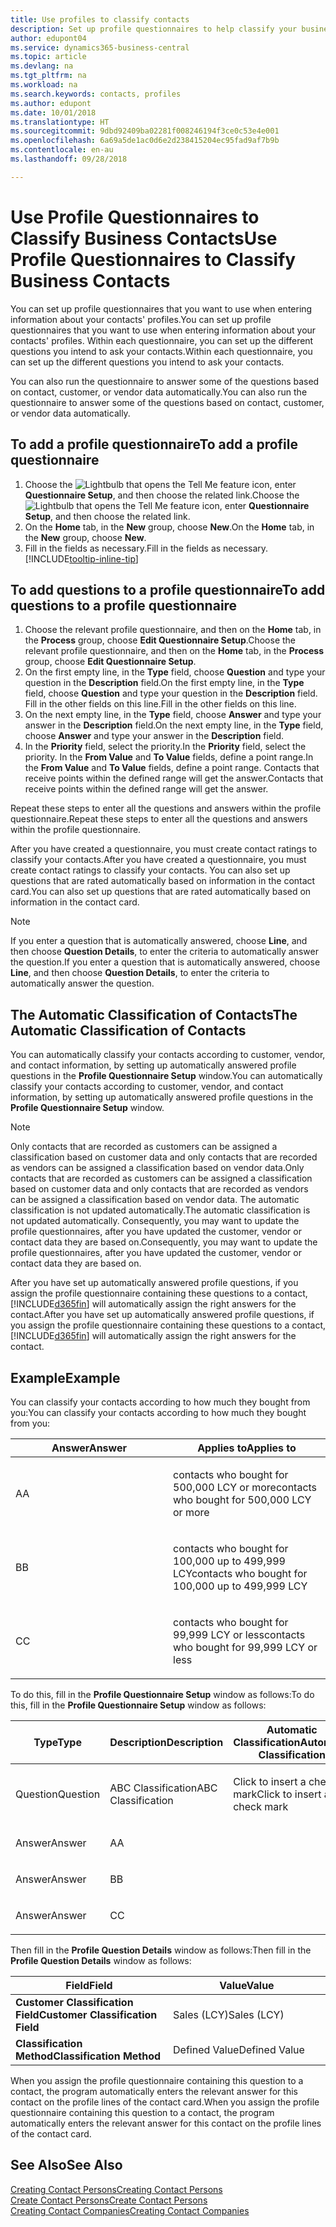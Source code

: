```yaml
---
title: Use profiles to classify contacts
description: Set up profile questionnaires to help classify your business contacts
author: edupont04
ms.service: dynamics365-business-central
ms.topic: article
ms.devlang: na
ms.tgt_pltfrm: na
ms.workload: na
ms.search.keywords: contacts, profiles
ms.author: edupont
ms.date: 10/01/2018
ms.translationtype: HT
ms.sourcegitcommit: 9dbd92409ba02281f008246194f3ce0c53e4e001
ms.openlocfilehash: 6a69a5de1ac0d6e2d238415204ec95fad9af7b9b
ms.contentlocale: en-au
ms.lasthandoff: 09/28/2018

---
```


# <a name="use-profile-questionnaires-to-classify-business-contacts"></a><span data-ttu-id="ee6c4-103">Use Profile Questionnaires to Classify Business Contacts</span><span class="sxs-lookup"><span data-stu-id="ee6c4-103">Use Profile Questionnaires to Classify Business Contacts</span></span>
<span data-ttu-id="ee6c4-104">You can set up profile questionnaires that you want to use when entering information about your contacts' profiles.</span><span class="sxs-lookup"><span data-stu-id="ee6c4-104">You can set up profile questionnaires that you want to use when entering information about your contacts' profiles.</span></span> <span data-ttu-id="ee6c4-105">Within each questionnaire, you can set up the different questions you intend to ask your contacts.</span><span class="sxs-lookup"><span data-stu-id="ee6c4-105">Within each questionnaire, you can set up the different questions you intend to ask your contacts.</span></span>  

<span data-ttu-id="ee6c4-106">You can also run the questionnaire to answer some of the questions based on contact, customer, or vendor data automatically.</span><span class="sxs-lookup"><span data-stu-id="ee6c4-106">You can also run the questionnaire to answer some of the questions based on contact, customer, or vendor data automatically.</span></span>  

## <a name="to-add-a-profile-questionnaire"></a><span data-ttu-id="ee6c4-107">To add a profile questionnaire</span><span class="sxs-lookup"><span data-stu-id="ee6c4-107">To add a profile questionnaire</span></span>
1.  <span data-ttu-id="ee6c4-108">Choose the ![Lightbulb that opens the Tell Me feature](media/ui-search/search_small.png "Tell me what you want to do") icon, enter **Questionnaire Setup**, and then choose the related link.</span><span class="sxs-lookup"><span data-stu-id="ee6c4-108">Choose the ![Lightbulb that opens the Tell Me feature](media/ui-search/search_small.png "Tell me what you want to do") icon, enter **Questionnaire Setup**, and then choose the related link.</span></span>  
2.  <span data-ttu-id="ee6c4-109">On the **Home** tab, in the **New** group, choose **New**.</span><span class="sxs-lookup"><span data-stu-id="ee6c4-109">On the **Home** tab, in the **New** group, choose **New**.</span></span>  
3.  <span data-ttu-id="ee6c4-110">Fill in the fields as necessary.</span><span class="sxs-lookup"><span data-stu-id="ee6c4-110">Fill in the fields as necessary.</span></span> [!INCLUDE[tooltip-inline-tip](includes/tooltip-inline-tip_md.md)]  

## <a name="to-add-questions-to-a-profile-questionnaire"></a><span data-ttu-id="ee6c4-111">To add questions to a profile questionnaire</span><span class="sxs-lookup"><span data-stu-id="ee6c4-111">To add questions to a profile questionnaire</span></span>
1.  <span data-ttu-id="ee6c4-112">Choose the relevant profile questionnaire, and then on the **Home** tab, in the **Process** group, choose **Edit Questionnaire Setup**.</span><span class="sxs-lookup"><span data-stu-id="ee6c4-112">Choose the relevant profile questionnaire, and then on the **Home** tab, in the **Process** group, choose **Edit Questionnaire Setup**.</span></span>  
2.  <span data-ttu-id="ee6c4-113">On the first empty line, in the **Type** field, choose **Question** and type your question in the **Description** field.</span><span class="sxs-lookup"><span data-stu-id="ee6c4-113">On the first empty line, in the **Type** field, choose **Question** and type your question in the **Description** field.</span></span> <span data-ttu-id="ee6c4-114">Fill in the other fields on this line.</span><span class="sxs-lookup"><span data-stu-id="ee6c4-114">Fill in the other fields on this line.</span></span>  
3.  <span data-ttu-id="ee6c4-115">On the next empty line, in the **Type** field, choose **Answer** and type your answer in the **Description** field.</span><span class="sxs-lookup"><span data-stu-id="ee6c4-115">On the next empty line, in the **Type** field, choose **Answer** and type your answer in the **Description** field.</span></span>  
4.  <span data-ttu-id="ee6c4-116">In the **Priority** field, select the priority.</span><span class="sxs-lookup"><span data-stu-id="ee6c4-116">In the **Priority** field, select the priority.</span></span> <span data-ttu-id="ee6c4-117">In the **From Value** and **To Value** fields, define a point range.</span><span class="sxs-lookup"><span data-stu-id="ee6c4-117">In the **From Value** and **To Value** fields, define a point range.</span></span> <span data-ttu-id="ee6c4-118">Contacts that receive points within the defined range will get the answer.</span><span class="sxs-lookup"><span data-stu-id="ee6c4-118">Contacts that receive points within the defined range will get the answer.</span></span>  

<span data-ttu-id="ee6c4-119">Repeat these steps to enter all the questions and answers within the profile questionnaire.</span><span class="sxs-lookup"><span data-stu-id="ee6c4-119">Repeat these steps to enter all the questions and answers within the profile questionnaire.</span></span>

<span data-ttu-id="ee6c4-120">After you have created a questionnaire, you must create contact ratings to classify your contacts.</span><span class="sxs-lookup"><span data-stu-id="ee6c4-120">After you have created a questionnaire, you must create contact ratings to classify your contacts.</span></span> <span data-ttu-id="ee6c4-121">You can also set up questions that are rated automatically based on information in the contact card.</span><span class="sxs-lookup"><span data-stu-id="ee6c4-121">You can also set up questions that are rated automatically based on information in the contact card.</span></span>  

> [!NOTE]
> <span data-ttu-id="ee6c4-122">If you enter a question that is automatically answered, choose <STRONG>Line</STRONG>, and then choose <STRONG>Question Details</STRONG>, to enter the criteria to automatically answer the question.</span><span class="sxs-lookup"><span data-stu-id="ee6c4-122">If you enter a question that is automatically answered, choose <STRONG>Line</STRONG>, and then choose <STRONG>Question Details</STRONG>, to enter the criteria to automatically answer the question.</span></span>

## <a name="the-automatic-classification-of-contacts"></a><span data-ttu-id="ee6c4-123">The Automatic Classification of Contacts</span><span class="sxs-lookup"><span data-stu-id="ee6c4-123">The Automatic Classification of Contacts</span></span>
<span data-ttu-id="ee6c4-124">You can automatically classify your contacts according to customer, vendor, and contact information, by setting up automatically answered profile questions in the **Profile Questionnaire Setup** window.</span><span class="sxs-lookup"><span data-stu-id="ee6c4-124">You can automatically classify your contacts according to customer, vendor, and contact information, by setting up automatically answered profile questions in the **Profile Questionnaire Setup** window.</span></span>  

> [!NOTE]
> <span data-ttu-id="ee6c4-125">Only contacts that are recorded as customers can be assigned a classification based on customer data and only contacts that are recorded as vendors can be assigned a classification based on vendor data.</span><span class="sxs-lookup"><span data-stu-id="ee6c4-125">Only contacts that are recorded as customers can be assigned a classification based on customer data and only contacts that are recorded as vendors can be assigned a classification based on vendor data.</span></span> <span data-ttu-id="ee6c4-126">The automatic classification is not updated automatically.</span><span class="sxs-lookup"><span data-stu-id="ee6c4-126">The automatic classification is not updated automatically.</span></span> <span data-ttu-id="ee6c4-127">Consequently, you may want to update the profile questionnaires, after you have updated the customer, vendor or contact data they are based on.</span><span class="sxs-lookup"><span data-stu-id="ee6c4-127">Consequently, you may want to update the profile questionnaires, after you have updated the customer, vendor or contact data they are based on.</span></span>  

<span data-ttu-id="ee6c4-128">After you have set up automatically answered profile questions, if you assign the profile questionnaire containing these questions to a contact, [!INCLUDE[d365fin](includes/d365fin_md.md)] will automatically assign the right answers for the contact.</span><span class="sxs-lookup"><span data-stu-id="ee6c4-128">After you have set up automatically answered profile questions, if you assign the profile questionnaire containing these questions to a contact, [!INCLUDE[d365fin](includes/d365fin_md.md)] will automatically assign the right answers for the contact.</span></span>  

## <a name="example"></a><span data-ttu-id="ee6c4-129">Example</span><span class="sxs-lookup"><span data-stu-id="ee6c4-129">Example</span></span>
<span data-ttu-id="ee6c4-130">You can classify your contacts according to how much they bought from you:</span><span class="sxs-lookup"><span data-stu-id="ee6c4-130">You can classify your contacts according to how much they bought from you:</span></span>

<table>
<colgroup>
<col style="width: 50%" />
<col style="width: 50%" />
</colgroup>
<thead>
<tr class="header">
<th><span data-ttu-id="ee6c4-131"><strong>Answer</strong></span><span class="sxs-lookup"><span data-stu-id="ee6c4-131"><strong>Answer</strong></span></span></th>
<th><span data-ttu-id="ee6c4-132"><strong>Applies to</strong></span><span class="sxs-lookup"><span data-stu-id="ee6c4-132"><strong>Applies to</strong></span></span></th>
</tr>
</thead>
<tbody>
<tr class="odd">
<td><p><span data-ttu-id="ee6c4-133">A</span><span class="sxs-lookup"><span data-stu-id="ee6c4-133">A</span></span></p></td>
<td><p><span data-ttu-id="ee6c4-134">contacts who bought for 500,000 LCY or more</span><span class="sxs-lookup"><span data-stu-id="ee6c4-134">contacts who bought for 500,000 LCY or more</span></span></p></td>
</tr>
<tr class="even">
<td><p><span data-ttu-id="ee6c4-135">B</span><span class="sxs-lookup"><span data-stu-id="ee6c4-135">B</span></span></p></td>
<td><p><span data-ttu-id="ee6c4-136">contacts who bought for 100,000 up to 499,999 LCY</span><span class="sxs-lookup"><span data-stu-id="ee6c4-136">contacts who bought for 100,000 up to 499,999 LCY</span></span></p></td>
</tr>
<tr class="odd">
<td><p><span data-ttu-id="ee6c4-137">C</span><span class="sxs-lookup"><span data-stu-id="ee6c4-137">C</span></span></p></td>
<td><p><span data-ttu-id="ee6c4-138">contacts who bought for 99,999 LCY or less</span><span class="sxs-lookup"><span data-stu-id="ee6c4-138">contacts who bought for 99,999 LCY or less</span></span></p></td>
</tr>
</tbody>
</table>

<span data-ttu-id="ee6c4-139">To do this, fill in the **Profile Questionnaire Setup** window as follows:</span><span class="sxs-lookup"><span data-stu-id="ee6c4-139">To do this, fill in the **Profile Questionnaire Setup** window as follows:</span></span>


<table>
<colgroup>
<col style="width: 20%" />
<col style="width: 20%" />
<col style="width: 20%" />
<col style="width: 20%" />
<col style="width: 20%" />
</colgroup>
<thead>
<tr class="header">
<th><span data-ttu-id="ee6c4-140"><strong>Type</strong></span><span class="sxs-lookup"><span data-stu-id="ee6c4-140"><strong>Type</strong></span></span></th>
<th><span data-ttu-id="ee6c4-141"><strong>Description</strong></span><span class="sxs-lookup"><span data-stu-id="ee6c4-141"><strong>Description</strong></span></span></th>
<th><span data-ttu-id="ee6c4-142"><strong>Automatic Classification</strong></span><span class="sxs-lookup"><span data-stu-id="ee6c4-142"><strong>Automatic Classification</strong></span></span></th>
<th><span data-ttu-id="ee6c4-143"><strong>From Value</strong></span><span class="sxs-lookup"><span data-stu-id="ee6c4-143"><strong>From Value</strong></span></span></th>
<th><span data-ttu-id="ee6c4-144"><strong>To Value</strong></span><span class="sxs-lookup"><span data-stu-id="ee6c4-144"><strong>To Value</strong></span></span></th>
</tr>
</thead>
<tbody>
<tr class="odd">
<td><p><span data-ttu-id="ee6c4-145">Question</span><span class="sxs-lookup"><span data-stu-id="ee6c4-145">Question</span></span></p></td>
<td><p><span data-ttu-id="ee6c4-146">ABC Classification</span><span class="sxs-lookup"><span data-stu-id="ee6c4-146">ABC Classification</span></span></p></td>
<td><p><span data-ttu-id="ee6c4-147">Click to insert a check mark</span><span class="sxs-lookup"><span data-stu-id="ee6c4-147">Click to insert a check mark</span></span></p></td>
<td><p> </p></td>
<td><p> </p></td>
</tr>
<tr class="even">
<td><p><span data-ttu-id="ee6c4-148">Answer</span><span class="sxs-lookup"><span data-stu-id="ee6c4-148">Answer</span></span></p></td>
<td><p><span data-ttu-id="ee6c4-149">A</span><span class="sxs-lookup"><span data-stu-id="ee6c4-149">A</span></span></p></td>
<td><p> </p></td>
<td><p><span data-ttu-id="ee6c4-150">500,000</span><span class="sxs-lookup"><span data-stu-id="ee6c4-150">500,000</span></span></p></td>
<td><p> </p></td>
</tr>
<tr class="odd">
<td><p><span data-ttu-id="ee6c4-151">Answer</span><span class="sxs-lookup"><span data-stu-id="ee6c4-151">Answer</span></span></p></td>
<td><p><span data-ttu-id="ee6c4-152">B</span><span class="sxs-lookup"><span data-stu-id="ee6c4-152">B</span></span></p></td>
<td><p> </p></td>
<td><p><span data-ttu-id="ee6c4-153">100,000</span><span class="sxs-lookup"><span data-stu-id="ee6c4-153">100,000</span></span></p></td>
<td><p><span data-ttu-id="ee6c4-154">499,999</span><span class="sxs-lookup"><span data-stu-id="ee6c4-154">499,999</span></span></p></td>
</tr>
<tr class="even">
<td><p><span data-ttu-id="ee6c4-155">Answer</span><span class="sxs-lookup"><span data-stu-id="ee6c4-155">Answer</span></span></p></td>
<td><p><span data-ttu-id="ee6c4-156">C</span><span class="sxs-lookup"><span data-stu-id="ee6c4-156">C</span></span></p></td>
<td><p> </p></td>
<td><p> </p></td>
<td><p><span data-ttu-id="ee6c4-157">99,999</span><span class="sxs-lookup"><span data-stu-id="ee6c4-157">99,999</span></span></p></td>
</tr>
</tbody>
</table>

<span data-ttu-id="ee6c4-158">Then fill in the **Profile Question Details** window as follows:</span><span class="sxs-lookup"><span data-stu-id="ee6c4-158">Then fill in the **Profile Question Details** window as follows:</span></span>
<table>
<colgroup>
<col style="width: 50%" />
<col style="width: 50%" />
</colgroup>
<thead>
<tr class="header">
<th><span data-ttu-id="ee6c4-159"><strong>Field</strong></span><span class="sxs-lookup"><span data-stu-id="ee6c4-159"><strong>Field</strong></span></span></th>
<th><span data-ttu-id="ee6c4-160"><strong>Value</strong></span><span class="sxs-lookup"><span data-stu-id="ee6c4-160"><strong>Value</strong></span></span></th>
</tr>
</thead>
<tbody>
<tr>
<td><span data-ttu-id="ee6c4-161"><strong>Customer Classification Field</strong></span><span class="sxs-lookup"><span data-stu-id="ee6c4-161"><strong>Customer Classification Field</strong></span></span></td>
<td><span data-ttu-id="ee6c4-162"><emphasis>Sales (LCY)</emphasis></span><span class="sxs-lookup"><span data-stu-id="ee6c4-162"><emphasis>Sales (LCY)</emphasis></span></span></td>
</tr>
<tr>
<td><span data-ttu-id="ee6c4-163"><strong>Classification Method</strong></span><span class="sxs-lookup"><span data-stu-id="ee6c4-163"><strong>Classification Method</strong></span></span></td>
<td><span data-ttu-id="ee6c4-164"><emphasis>Defined Value</emphasis></span><span class="sxs-lookup"><span data-stu-id="ee6c4-164"><emphasis>Defined Value</emphasis></span></span></td>
</tr>
</tbody>
</table>

<span data-ttu-id="ee6c4-165">When you assign the profile questionnaire containing this question to a contact, the program automatically enters the relevant answer for this contact on the profile lines of the contact card.</span><span class="sxs-lookup"><span data-stu-id="ee6c4-165">When you assign the profile questionnaire containing this question to a contact, the program automatically enters the relevant answer for this contact on the profile lines of the contact card.</span></span>

## <a name="see-also"></a><span data-ttu-id="ee6c4-166">See Also</span><span class="sxs-lookup"><span data-stu-id="ee6c4-166">See Also</span></span>
[<span data-ttu-id="ee6c4-167">Creating Contact Persons</span><span class="sxs-lookup"><span data-stu-id="ee6c4-167">Creating Contact Persons</span></span>](marketing-create-contact-persons.md)  
[<span data-ttu-id="ee6c4-168">Create Contact Persons</span><span class="sxs-lookup"><span data-stu-id="ee6c4-168">Create Contact Persons</span></span>](marketing-how-create-contact-persons.md)  
[<span data-ttu-id="ee6c4-169">Creating Contact Companies</span><span class="sxs-lookup"><span data-stu-id="ee6c4-169">Creating Contact Companies</span></span>](marketing-create-contact-companies.md)  

